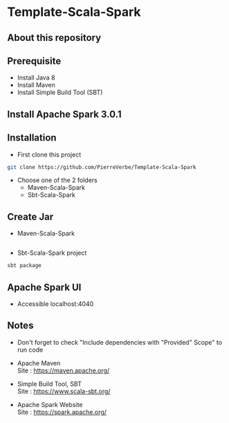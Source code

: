 # Template-Scala-Spark

## About this repository

## Prerequisite
* Install Java 8 <br>
* Install Maven <br>
* Install Simple Build Tool (SBT) <br>

## Install Apache Spark 3.0.1

## Installation
* First clone this project
```bash
git clone https://github.com/PierreVerbe/Template-Scala-Spark
```

* Choose one of the 2 folders
	* Maven-Scala-Spark
	* Sbt-Scala-Spark
	
## Create Jar
* Maven-Scala-Spark
```bash

```

* Sbt-Scala-Spark project
```bash
sbt package
```
	
## Apache Spark UI
* Accessible localhost:4040

## Notes
* Don't forget to check "Include dependencies with "Provided" Scope" to run code

* Apache Maven <br>
	Site : https://maven.apache.org/
	
* Simple Build Tool, SBT <br>
	Site : https://www.scala-sbt.org/

* Apache Spark Website <br>
    Site : https://spark.apache.org/
